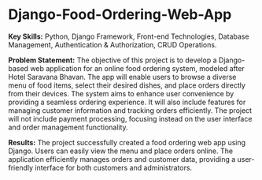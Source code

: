 # Django-Food-Ordering-Web-App

**Key Skills:** Python, Django Framework, Front-end Technologies, Database Management, Authentication & Authorization, CRUD Operations.

**Problem Statement:**
  The objective of this project is to develop a Django-based web application for an online food ordering system, modeled after Hotel Saravana Bhavan. The app will enable users to browse a diverse menu of food items, select their desired dishes, and place orders directly from their devices. The system aims to enhance user convenience by providing a seamless ordering experience. It will also include features for managing customer information and tracking orders efficiently. The project will not include payment processing, focusing instead on the user interface and order management functionality.

**Results:**
  The project successfully created a food ordering web app using Django. Users can easily view the menu and place orders online. The application efficiently manages orders and customer data, providing a user-friendly interface for both customers and administrators.
